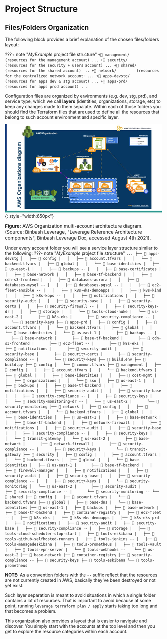 # Project Structure

## Files/Folders Organization
The following block provides a brief explanation of the chosen files/folders layout:

???+ note "*MyExample* project file structure"
    ```
    +📂 management/      (resources for the management account)
        ...
    +📂 security/        (resources for the security + users account)
        ...
    +📂 shared/          (resources for the shared account)
        ...
    +📂 network/         (resources for the centralized network account)
        ...
    +📂 apps-devstg/     (resources for apps dev & stg account)
        ...
    +📂 apps-prd/        (resources for apps prod account)
        ...
    ```

Configuration files are organized by environments (e.g. dev, stg, prd), and service type,
which we call **layers** (identities, organizations, storage, etc) to keep any changes made to them separate.
Within each of those folders you should find the Terraform files that are used to define all the 
resources that belong to such account environment and specific layer.

![binbash-logo](../../assets/images/diagrams/aws-organizations.png "Binbash"){: style="width:650px"}
<figcaption style="font-size:15px">
<b>Figure:</b> AWS Organization multi-account architecture diagram.
(Source: Binbash Leverage,
"Leverage Reference Architecture components",
Binbash Leverage Doc, accessed August 4th 2021).
</figcaption>

Under every account folder you will see a service layer structure similar to the following:
???- note "*MyExample* project file structure"
    ```
    ...
    ├── 📂 apps-devstg
    │   ├── 📂 config
    |   │   ├── 📄 account.tfvars
    |   │   └── 📄 backend.tfvars
    |   ├── 📂 global
    |   │   └── 📂 base-identities
    |   ├── 📂 us-east-1
    |   │   ├── 📂 backups --
    |   │   ├── 📂 base-certificates
    |   │   ├── 📂 base-network
    |   │   ├── 📂 base-tf-backend
    |   │   ├── 📂 cdn-s3-frontend
    |   │   ├── 📂 databases-aurora
    |   │   ├── 📂 databases-mysql --
    |   │   ├── 📂 databases-pgsql --
    |   │   ├── 📂 ec2-fleet-ansible --
    |   │   ├── 📂 k8s-eks-demoapps
    |   │   ├── 📂 k8s-kind
    |   │   ├── 📂 k8s-kops --
    |   │   ├── 📂 notifications
    |   │   ├── 📂 security-audit
    |   │   ├── 📂 security-base
    |   │   ├── 📂 security-certs
    |   │   ├── 📂 security-firewall --
    |   │   ├── 📂 security-keys-dr
    |   │   ├── 📂 storage
    |   │   └── 📂 tools-cloud-nuke
    |   └── 📂 us-east-2
    |       ├── 📂 k8s-eks
    |       ├── 📂 security-compliance --
    |       └── 📂 security-keys
    ├── 📂 apps-prd
    │   ├── 📂 config
    |   │   ├── 📄 account.tfvars
    |   │   └── 📄 backend.tfvars
    │   ├── 📂 global
    |   │   └── 📂 base-identities
    │   └── 📂 us-east-1
    |       ├── 📂 backups --
    |       ├── 📂 base-network
    |       ├── 📂 base-tf-backend
    |       ├── 📂 cdn-s3-frontend
    |       ├── 📂 ec2-fleet --
    |       ├── 📂 k8s-eks
    |       ├── 📂 notifications
    |       ├── 📂 security-audit
    |       ├── 📂 security-base
    |       ├── 📂 security-certs
    |       ├── 📂 security-compliance --
    |       └── 📂 security-keys
    ├── 📄 build.env
    ├── 📄 build.py
    ├── 📂 config
    │   └── 📄 common.tfvars
    ├── 📂 management
    │   ├── 📂 config
    |   │   ├── 📄 account.tfvars
    |   │   └── 📄 backend.tfvars
    │   ├── 📂 global
    |   │   ├── 📂 base-identities
    |   │   ├── 📂 cost-mgmt
    |   │   ├── 📂 organizations
    |   │   └── 📂 sso
    │   ├── 📂 us-east-1
    |   │   ├── 📂 backups
    |   │   ├── 📂 base-tf-backend
    |   │   ├── 📂 notifications
    |   │   ├── 📂 security-audit
    |   │   ├── 📂 security-base
    |   │   ├── 📂 security-compliance --
    |   │   ├── 📂 security-keys
    |   │   └── 📂 security-monitoring-dr --
    │   └── 📂 us-east-2
    |       └── 📂 security-monitoring
    ├── 📂 network
    │   ├── 📂 config
    |   │   ├── 📄 account.tfvars
    |   │   └── 📄 backend.tfvars
    │   ├── 📂 global
    |   │   └── 📂 base-identities
    │   ├── 📂 us-east-1
    |   │   ├── 📂 base-network
    |   │   ├── 📂 base-tf-backend
    |   │   ├── 📂 network-firewall
    |   │   ├── 📂 notifications
    |   │   ├── 📂 security-audit
    |   │   ├── 📂 security-base
    |   │   ├── 📂 security-compliance --
    |   │   ├── 📂 security-keys
    |   │   └── 📂 transit-gateway
    │   └── 📂 us-east-2
    |       ├── 📂 base-network
    |       ├── 📂 network-firewall
    |       ├── 📂 security-compliance --
    |       ├── 📂 security-keys
    |       └── 📂 transit-gateway
    ├── 📂 security
    │   ├── 📂 config
    |   │   ├── 📄 account.tfvars
    |   │   └── 📄 backend.tfvars
    │   ├── 📂 global
    |   │   └── 📂 base-identities
    │   ├── 📂 us-east-1
    |   │   ├── 📂 base-tf-backend
    |   │   ├── 📂 firewall-manager
    |   │   ├── 📂 notifications
    |   │   ├── 📂 security-audit
    |   │   ├── 📂 security-base
    |   │   ├── 📂 security-compliance --
    |   │   ├── 📂 security-keys
    |   │   └── 📂 security-monitoring
    │   └── 📂 us-east-2
    |       ├── 📂 security-audit
    |       ├── 📂 security-compliance --
    |       └── 📂 security-monitoring --
    └── 📂 shared
        ├── 📂 config
        │   ├── 📄 account.tfvars
        │   └── 📄 backend.tfvars
        ├── 📂 global
        |   ├── 📂 base-dns
        |   └── 📂 base-identities
        ├── 📂 us-east-1
        |   ├── 📂 backups
        |   ├── 📂 base-network
        |   ├── 📂 base-tf-backend
        |   ├── 📂 container-registry
        |   ├── 📂 ec2-fleet --
        |   ├── 📂 k8s-eks
        |   ├── 📂 k8s-eks-demoapps
        |   ├── 📂 k8s-eks-prd
        |   ├── 📂 notifications
        |   ├── 📂 security-audit
        |   ├── 📂 security-base
        |   ├── 📂 security-compliance --
        |   ├── 📂 storage
        |   ├── 📂 tools-cloud-scheduler-stop-start
        |   ├── 📂 tools-eskibana
        |   ├── 📂 tools-github-selfhosted-runners
        |   ├── 📂 tools-jenkins --
        |   ├── 📂 tools-managedeskibana
        |   ├── 📂 tools-prometheus
        |   ├── 📂 tools-vault
        |   ├── 📂 tools-vpn-server
        |   └── 📂 tools-webhooks --
        └── 📂 us-east-2
            ├── 📂 base-network
            ├── 📂 container-registry
            ├── 📂 security-compliance --
            ├── 📂 security-keys
            ├── 📂 tools-eskibana
            └── 📂 tools-prometheus
    ```

**NOTE:** As a convention folders with the `--` suffix reflect that the resources are not currently
created in AWS, basically they've been destroyed or not yet exist. 

Such layer separation is meant to avoid situations in which a single folder contains a lot of resources. 
That is important to avoid because at some point, running `leverage terraform plan / apply` starts taking 
too long and that becomes a problem.

This organization also provides a layout that is easier to navigate and discover. 
You simply start with the accounts at the top level and then you get to explore the resource categories within 
each account.
